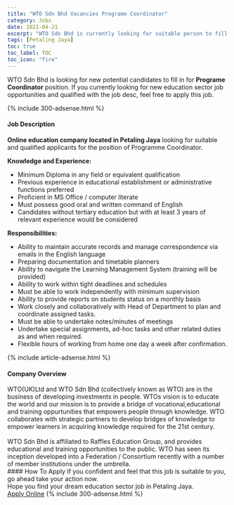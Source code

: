 ```yaml
---
title: "WTO Sdn Bhd Vacancies Programe Coordinator" 
category: Jobs 
date: 2021-04-21 
excerpt: "WTO Sdn Bhd is currently looking for suitable person to fill in the Programe Coordinator which positioned at Petaling Jaya" 
tags: [Petaling Jaya] 
toc: true 
toc_label: TOC 
toc_icon: "fire" 
--- 
```


<p>WTO Sdn Bhd is looking for new potential candidates to fill in for <b>Programe Coordinator</b> position. If you currently looking for new education sector job opportunities and qualified with the job desc, feel free to apply this job.
</p>{% include 300-adsense.html %} 
<div><div><h4>Job Description</h4></div><div><div><span><div><p><strong>Online education company located in Petaling Jaya</strong> looking for suitable and qualified applicants for the position of Programme Coordinator.</p><p><strong>Knowledge and Experience:</strong></p><ul><li>Minimum Diploma in any field or equivalent qualification</li><li>Previous experience in educational establishment or administrative functions preferred</li><li>Proficient in MS Office / computer literate</li><li>Must possess good oral and written command of English</li><li>Candidates without tertiary education but with at least 3 years of relevant experience would be considered</li></ul><p><strong>Responsibilities:</strong></p><ul><li>Ability to maintain accurate records and manage correspondence via emails in the English language</li><li>Preparing documentation and timetable planners</li><li>Ability to navigate the Learning Management System (training will be provided)</li><li>Ability to work within tight deadlines and schedules</li><li>Must be able to work independently with minimum supervision</li><li>Ability to provide reports on students status on a monthly basis</li><li>Work closely and collaboratively with Head of Department to plan and coordinate assigned tasks.</li><li>Must be able to undertake notes/minutes of meetings</li><li>Undertake special assignments, ad-hoc tasks and other related duties as and when required.</li><li>Flexible hours of working from home one day a week after confirmation.</li></ul></div></span></div></div></div> 
{% include article-adsense.html %} 
<div><div><h4>Company Overview</h4></div><div><div><span><div><div>
	WTO(UK)Ltd and WTO Sdn Bhd (collectively known as WTO) are in the business of developing investments in people. WTOs vision is to educate the world and our mission is to provide a bridge of vocational,educational and training oppurtunities that empowers people through knowledge. WTO collaborates with strategic partners to develop bridges of knowledge to empower learners in acquiring knowledge required for the 21st century.
	<div>
<br>
		WTO Sdn Bhd is affiliated to Raffles Education Group, and provides educational and training opportunities to the public. WTO has seen its inception developed into a Federation / Consortium recently with a number of member institutions under the umbrella.</div>
</div></div></span></div></div></div> 
#### How To Apply 
If you confident and feel that this job is suitable to you, go ahead take your action now. <br/> 
Hope you find your dream education sector job in Petaling Jaya. <br/> 
<a href="https://www.jobstreet.com.my/en/job/programe-coordinator-4544495?jobId=jobstreet-my-job-4544495" class="btn btn--info" target="_blank" rel="nofollow noopenner">Apply Online</a> 
{% include 300-adsense.html %} 